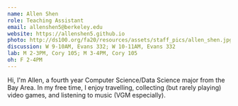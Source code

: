```yaml
---
name: Allen Shen
role: Teaching Assistant
email: allenshen5@berkeley.edu
website: https://allenshen5.github.io
photo: http://ds100.org/fa20/resources/assets/staff_pics/allen_shen.jpg
discussion: W 9-10AM, Evans 332; W 10-11AM, Evans 332
lab: M 2-3PM, Cory 105; M 3-4PM, Cory 105
oh: F 2-4PM
---
```


Hi, I'm Allen, a fourth year Computer Science/Data Science major from the Bay Area. In my free time, I enjoy travelling, collecting (but rarely playing) video games, and listening to music (VGM especially).
